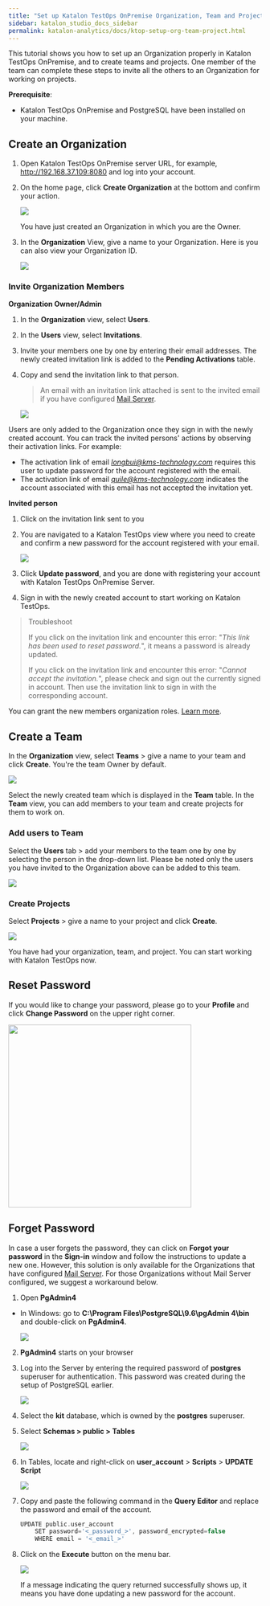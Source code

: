 ```yaml
---
title: "Set up Katalon TestOps OnPremise Organization, Team and Project"
sidebar: katalon_studio_docs_sidebar
permalink: katalon-analytics/docs/ktop-setup-org-team-project.html
---
```

This tutorial shows you how to set up an Organization properly in Katalon TestOps OnPremise, and to create teams and projects. One member of the team can complete these steps to invite all the others to an Organization for working on projects.

**Prerequisite**:

* Katalon TestOps OnPremise and PostgreSQL have been installed on your machine.

## Create an Organization

1. Open Katalon TestOps OnPremise server URL, for example, http://192.168.37.109:8080 and log into your account.

2. On the home page, click **Create Organization** at the bottom and confirm your action.

   <img src="https://github.com/katalon-studio/docs-images/raw/master/katalon-analytics/docs/ktop-setup-org-team-project/create-org.png" width="" height="">

   You have just created an Organization in which you are the Owner.
3. In the **Organization** View, give a name to your Organization. Here is you can also view your Organization ID.

   <img src="https://github.com/katalon-studio/docs-images/raw/master/katalon-analytics/docs/ktop-setup-org-team-project/org.png" width="" height=""> 

### Invite Organization Members

**Organization Owner/Admin**

1. In the **Organization** view, select **Users**.
2. In the **Users** view, select **Invitations**.
3. Invite your members one by one by entering their email addresses. The newly created invitation link is added to the **Pending Activations** table.
4. Copy and send the invitation link to that person.

   > An email with an invitation link attached is sent to the invited email if you have configured [Mail Server](https://docs.katalon.com/katalon-analytics/docs/kt-op-mail-server.html).

   <img src="https://github.com/katalon-studio/docs-images/raw/master/katalon-analytics/docs/ktop-setup-org-team-project/invitation-link.png" width="" height="">

Users are only added to the Organization once they sign in with the newly created account. You can track the invited persons' actions by observing their activation links. For example:

* The activation link of email *longbui@kms-technology.com* requires this user to update password for the account registered with the email.
* The activation link of email *quile@kms-technology.com* indicates the account associated with this email has not accepted the invitation yet.

**Invited person**

1. Click on the invitation link sent to you
2. You are navigated to a Katalon TestOps view where you need to create and confirm a new password for the account registered with your email.

   <img src="https://github.com/katalon-studio/docs-images/raw/master/katalon-analytics/docs/ktop-setup-org-team-project/update-pw.png" width="" height="">

3. Click **Update password**, and you are done with registering your account with Katalon TestOps OnPremise Server.
4. Sign in with the newly created account to start working on Katalon TestOps.

> Troubleshoot
>
> If you click on the invitation link and encounter this error: "*This link has been used to reset password.*", it means a password is already updated.
>
> If you click on the invitation link and encounter this error: "*Cannot accept the invitation.*", please check and sign out the currently signed in account. Then use the invitation link to sign in with the corresponding account.

You can grant the new members organization roles. [Learn more](https://docs.katalon.com/katalon-analytics/docs/kt-user-role-permission.html).

## Create a Team

In the **Organization** view, select **Teams** > give a name to your team and click **Create**. You're the team Owner by default.

<img src="https://github.com/katalon-studio/docs-images/raw/master/katalon-analytics/docs/ktop-setup-org-team-project/team.png" width="" height="">

Select the newly created team which is displayed in the **Team** table. In the **Team** view, you can add members to your team and create projects for them to work on.

### Add users to Team

Select the **Users** tab > add your members to the team one by one by selecting the person in the drop-down list. Please be noted only the users you have invited to the Organization above can be added to this team.

<img src="https://github.com/katalon-studio/docs-images/raw/master/katalon-analytics/docs/ktop-setup-org-team-project/add-user.png" width="" height=""> 

### Create Projects

Select **Projects** > give a name to your project and click **Create**.

<img src="https://github.com/katalon-studio/docs-images/raw/master/katalon-analytics/docs/ktop-setup-org-team-project/project.png" width="" height="">

You have had your organization, team, and project. You can start working with Katalon TestOps now.

## Reset Password

If you would like to change your password, please go to your **Profile** and click **Change Password** on the upper right corner.

<img src="https://github.com/katalon-studio/docs-images/raw/master/katalon-analytics/docs/ktop-setup-org-team-project/update-pw-1.png" width="364" height="">

## Forget Password

In case a user forgets the password, they can click on **Forgot your password** in the **Sign-in** window and follow the instructions to update a new one. However, this solution is only available for the Organizations that have configured [Mail Server](https://docs.katalon.com/katalon-analytics/docs/kt-op-mail-server.html). For those Organizations without Mail Server configured, we suggest a workaround below.

1. Open **PgAdmin4**

* In Windows: go to **C:\Program Files\PostgreSQL\9.6\pgAdmin 4\bin** and double-click on **PgAdmin4**.

   <img src="https://github.com/katalon-studio/docs-images/raw/master/katalon-analytics/docs/ktop-setup-org-team-project/open-pgAdmin.png" width="" height="">

2. **PgAdmin4** starts on your browser
3. Log into the Server by entering the required password of **postgres** superuser for authentication. This password was created during the setup of PostgreSQL earlier.

   <img src="https://github.com/katalon-studio/docs-images/raw/master/katalon-analytics/docs/ktop-setup-org-team-project/login-postgre.png" width="" height="">

4. Select the **kit** database, which is owned by the **postgres** superuser.

5. Select **Schemas > public > Tables**

   <img src="https://github.com/katalon-studio/docs-images/raw/master/katalon-analytics/docs/ktop-setup-org-team-project/table.png" width="" height="">

6. In Tables, locate and right-click on **user_account** > **Scripts** > **UPDATE Script**

   <img src="https://github.com/katalon-studio/docs-images/raw/master/katalon-analytics/docs/ktop-setup-org-team-project/update-script.png" width="" height="">

7. Copy and paste the following command in the **Query Editor** and replace the password and email of the account.

    ```groovy
    UPDATE public.user_account
        SET password='<_password_>', password_encrypted=false
        WHERE email = '<_email_>'
    ```

8. Click on the **Execute** button on the menu bar.

   <img src="https://github.com/katalon-studio/docs-images/raw/master/katalon-analytics/docs/ktop-setup-org-team-project/execute.png" width="" height="">

   If a message indicating the query returned successfully shows up, it means you have done updating a new password for the account.
